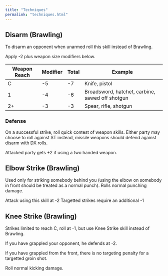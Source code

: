 ```yaml
---
title: "Techniques"
permalink: "techniques.html"
---
```


## Disarm (Brawling)

To disarm an opponent when unarmed roll this skill instead of Brawling.

Apply -2 plus weapon size modifiers below.

| Weapon Reach  | Modifier | Total | Example |
| ------------  | -------- | ----- | ------- |
| C             | -5       | -7    | Knife, pistol |
| 1             | -4       | -6    | Broadsword, hatchet, carbine, sawed off shotgun |
| 2+            | -3       | -3    | Spear, rifle, shotgun |

### Defense

On a successful strike, roll quick contest of weapon skills.  Either party may choose to roll against ST instead, missile weapons should defend against disarm with DX rolls.

Attacked party gets +2 if using a two handed weapon.

## Elbow Strike (Brawling)

Used only for striking somebody behind you (using the elbow on somebody in front should be treated as a normal punch).  Rolls normal punching damage.

Attack using this skill at -2
Targetted strikes require an additional -1

## Knee Strike (Brawling)

Strikes limited to reach C, roll at -1, but use Knee Strike skill instead of Brawling.

If you have grappled your opponent, he defends at -2.

If you have grappled from the front, there is no targeting penalty for a targetted groin shot.

Roll normal kicking damage.
